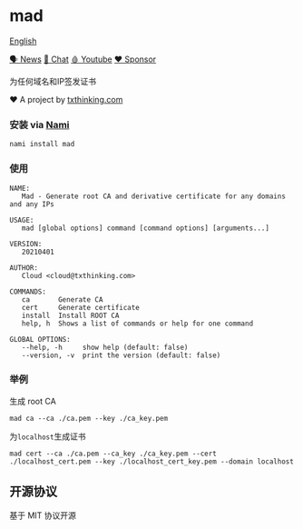 # mad

[English](README.md)

[🗣 News](https://t.me/txthinking_news)
[💬 Chat](https://join.txthinking.com)
[🩸 Youtube](https://www.youtube.com/txthinking) 
[❤️ Sponsor](https://github.com/sponsors/txthinking)

为任何域名和IP签发证书

❤️ A project by [txthinking.com](https://www.txthinking.com)

### 安装 via [Nami](https://github.com/txthinking/nami)

    nami install mad

### 使用

```
NAME:
   Mad - Generate root CA and derivative certificate for any domains and any IPs

USAGE:
   mad [global options] command [command options] [arguments...]

VERSION:
   20210401

AUTHOR:
   Cloud <cloud@txthinking.com>

COMMANDS:
   ca       Generate CA
   cert     Generate certificate
   install  Install ROOT CA
   help, h  Shows a list of commands or help for one command

GLOBAL OPTIONS:
   --help, -h     show help (default: false)
   --version, -v  print the version (default: false)
```

### 举例

生成 root CA

```
mad ca --ca ./ca.pem --key ./ca_key.pem
```

为`localhost`生成证书

```
mad cert --ca ./ca.pem --ca_key ./ca_key.pem --cert ./localhost_cert.pem --key ./localhost_cert_key.pem --domain localhost
```

## 开源协议

基于 MIT 协议开源
